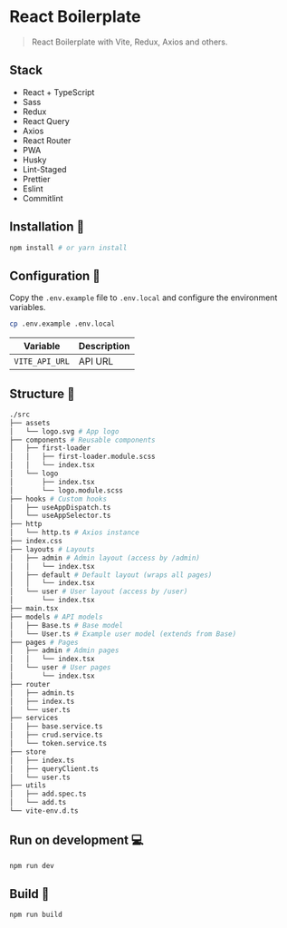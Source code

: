 # React Boilerplate

> React Boilerplate with Vite, Redux, Axios and others.

## Stack

-   React + TypeScript
-   Sass
-   Redux
-   React Query
-   Axios
-   React Router
-   PWA
-   Husky
-   Lint-Staged
-   Prettier
-   Eslint
-   Commitlint

## Installation 🚀

```bash
npm install # or yarn install
```

## Configuration 📝

Copy the `.env.example` file to `.env.local` and configure the environment variables.

```bash
cp .env.example .env.local
```

| Variable       | Description |
| -------------- | ----------- |
| `VITE_API_URL` | API URL     |

## Structure 📁

```bash
./src
├── assets
│   └── logo.svg # App logo
├── components # Reusable components
│   ├── first-loader
│   │   ├── first-loader.module.scss
│   │   └── index.tsx
│   └── logo
│       ├── index.tsx
│       └── logo.module.scss
├── hooks # Custom hooks
│   ├── useAppDispatch.ts
│   └── useAppSelector.ts
├── http
│   └── http.ts # Axios instance
├── index.css
├── layouts # Layouts
│   ├── admin # Admin layout (access by /admin)
│   │   └── index.tsx
│   ├── default # Default layout (wraps all pages)
│   │   └── index.tsx
│   └── user # User layout (access by /user)
│       └── index.tsx
├── main.tsx
├── models # API models
│   ├── Base.ts # Base model
│   └── User.ts # Example user model (extends from Base)
├── pages # Pages
│   ├── admin # Admin pages
│   │   └── index.tsx
│   └── user # User pages
│       └── index.tsx
├── router
│   ├── admin.ts
│   ├── index.ts
│   └── user.ts
├── services
│   ├── base.service.ts
│   ├── crud.service.ts
│   └── token.service.ts
├── store
│   ├── index.ts
│   ├── queryClient.ts
│   └── user.ts
├── utils
│   ├── add.spec.ts
│   └── add.ts
└── vite-env.d.ts
```

## Run on development 💻

```bash
npm run dev
```

## Build 🔨

```bash
npm run build
```
